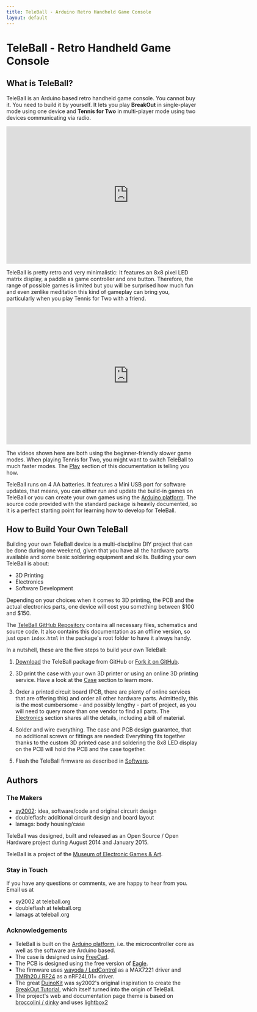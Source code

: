 ```yaml
---
title: TeleBall - Arduino Retro Handheld Game Console
layout: default
---
```


TeleBall - Retro Handheld Game Console
======================================

What is TeleBall?
-----------------

TeleBall is an Arduino based retro handheld game console. You cannot buy it.
You need to build it by yourself. It lets you play **BreakOut** in single-player
mode using one device and **Tennis for Two** in multi-player mode using two devices
communicating via radio.

<!---
{% if site.github.pages_hostname != nil %}
<iframe width="640" height="360" src="http://www.youtube.com/embed/JpwP330C6q0" frameborder="0" allowfullscreen></iframe>
{% else %}
![BreakOut on TeleBall](doc/images/intro_breakout.jpg)
{% endif %}
-->

<iframe width="640" height="360" src="http://www.youtube.com/embed/JpwP330C6q0" frameborder="0" allowfullscreen></iframe>

TeleBall is pretty retro and very minimalistic: It features an
8x8 pixel LED matrix display, a paddle as game controller and one button.
Therefore, the range of possible games is limited but you will be surprised
how much fun and even zenlike meditation this kind of gameplay can bring you,
particularly when you play Tennis for Two with a friend.

<!---
{% if site.github.pages_hostname != nil %}
<iframe width="640" height="360" src="http://www.youtube.com/embed/hnW40l3Gluc" frameborder="0" allowfullscreen></iframe>
{% else %}
![Tennis on TeleBall](doc/images/intro_tennis.jpg)
{% endif %}
-->

<iframe width="640" height="360" src="http://www.youtube.com/embed/hnW40l3Gluc" frameborder="0" allowfullscreen></iframe>

The videos shown here are both using the beginner-friendly slower game modes.
When playing Tennis for Two, you might want to switch TeleBall to much
faster modes. The [Play](doc/play.html) section of this documentation is telling you how.

TeleBall runs on 4 AA batteries. It features a Mini USB port for software updates,
that means, you can either run and update the build-in games on TeleBall or you can
create your own games using the [Arduino platform](http://www.arduino.cc). The source
code provided with the standard package is heavily documented, so it is a perfect
starting point for learning how to develop for TeleBall.

How to Build Your Own TeleBall
------------------------------

Building your own TeleBall device is a multi-discipline DIY project that can be
done during one weekend, given that you have all the hardware parts available
and some basic soldering equipment and skills. Building your own TeleBall is about:

* 3D Printing
* Electronics
* Software Development

Depending on your choices when it comes to 3D printing, the PCB and the actual
electronics parts, one device will cost you something between $100 and $150.

The [TeleBall GitHub Repository](https://github.com/sy2002/TeleBall) contains
all necessary files, schematics and source code. It also contains this documentation
as an offline version, so just open `index.html` in the package's root folder
to have it always handy.

In a nutshell, these are the five steps to build your own TeleBall:

1. [Download](https://github.com/sy2002/TeleBall/zipball/master)
   the TeleBall package from GitHub or
   [Fork it on GitHub](https://github.com/sy2002/TeleBall/fork).
   
2. 3D print the case with your own 3D printer or using an online 3D printing service.
   Have a look at the [Case](doc/case.html) section to learn more.

3. Order a printed circuit board (PCB, there are plenty of online services that
   are offering this) and order all other hardware parts. Admittedly, this is the
   most cumbersome - and possibly lengthy - part of project, as you will need
   to query more than one vendor to find all parts. The [Electronics](doc/electronics.html)
   section shares all the details, including a bill of material.

4. Solder and wire everything. The case and PCB design guarantee, that no additional
   screws or fittings are needed: Everything fits together thanks to the custom
   3D printed case and soldering the 8x8 LED display on the PCB will hold
   the PCB and the case together.

5. Flash the TeleBall firmware as described in [Software](doc/software.html).

Authors
-------

### The Makers

* [sy2002](http://www.sy2002.de): idea, software/code and original circurit design
* doubleflash: additional circurit design and board layout
* lamags: body housing/case

TeleBall was designed, built and released as an Open Source / Open Hardware project
during August 2014 and January 2015.

TeleBall is a project of the [Museum of Electronic Games & Art](http://www.m-e-g-a.org).

### Stay in Touch

If you have any questions or comments, we are happy to hear from you. Email us at

* sy2002 at teleball.org
* doubleflash at teleball.org
* lamags at teleball.org

### Acknowledgements

* TeleBall is built on the [Arduino platform](http://www.arduino.cc), i.e. the
  microcontroller core as well as the software are Arduino based.
* The case is designed using [FreeCad](http://www.freecadweb.org).
* The PCB is designed using the free version of [Eagle](http://www.cadsoftusa.com/).
* The firmware uses [wayoda / LedControl](https://github.com/wayoda/LedControl) as a
  MAX7221 driver and [TMRh20 / RF24](http://tmrh20.github.io/RF24/) as a nRF24L01+ driver.
* The great [DuinoKit](http://www.duinokit.com) was sy2002's original inspiration to
  create the [BreakOut Tutorial](http://duinokit.com/ShowAndTell/viewtopic.php?f=4&t=14),
  which itself turned into the origin of TeleBall.
* The project's web and documentation page theme is based on
  [broccolini / dinky](https://github.com/broccolini/dinky)
  and uses [lightbox2](http://lokeshdhakar.com/projects/lightbox2)